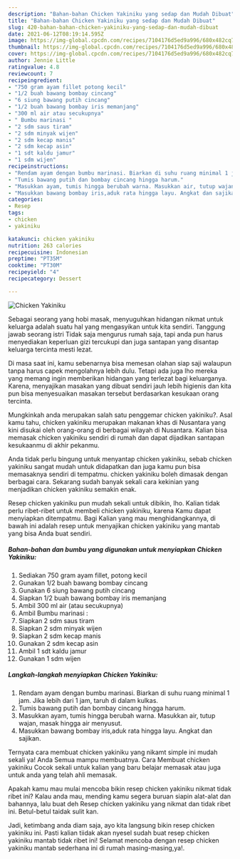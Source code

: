 ```yaml
---
description: "Bahan-bahan Chicken Yakiniku yang sedap dan Mudah Dibuat"
title: "Bahan-bahan Chicken Yakiniku yang sedap dan Mudah Dibuat"
slug: 420-bahan-bahan-chicken-yakiniku-yang-sedap-dan-mudah-dibuat
date: 2021-06-12T08:19:14.595Z
image: https://img-global.cpcdn.com/recipes/7104176d5ed9a996/680x482cq70/chicken-yakiniku-foto-resep-utama.jpg
thumbnail: https://img-global.cpcdn.com/recipes/7104176d5ed9a996/680x482cq70/chicken-yakiniku-foto-resep-utama.jpg
cover: https://img-global.cpcdn.com/recipes/7104176d5ed9a996/680x482cq70/chicken-yakiniku-foto-resep-utama.jpg
author: Jennie Little
ratingvalue: 4.8
reviewcount: 7
recipeingredient:
- "750 gram ayam fillet potong kecil"
- "1/2 buah bawang bombay cincang"
- "6 siung bawang putih cincang"
- "1/2 buah bawang bombay iris memanjang"
- "300 ml air atau secukupnya"
- " Bumbu marinasi "
- "2 sdm saus tiram"
- "2 sdm minyak wijen"
- "2 sdm kecap manis"
- "2 sdm kecap asin"
- "1 sdt kaldu jamur"
- "1 sdm wijen"
recipeinstructions:
- "Rendam ayam dengan bumbu marinasi. Biarkan di suhu ruang minimal 1 jam. Jika lebih dari 1 jam, taruh di dalam kulkas."
- "Tumis bawang putih dan bombay cincang hingga harum."
- "Masukkan ayam, tumis hingga berubah warna. Masukkan air, tutup wajan, masak hingga air menyusut."
- "Masukkan bawang bombay iris,aduk rata hingga layu. Angkat dan sajikan."
categories:
- Resep
tags:
- chicken
- yakiniku

katakunci: chicken yakiniku 
nutrition: 263 calories
recipecuisine: Indonesian
preptime: "PT35M"
cooktime: "PT30M"
recipeyield: "4"
recipecategory: Dessert

---
```



![Chicken Yakiniku](https://img-global.cpcdn.com/recipes/7104176d5ed9a996/680x482cq70/chicken-yakiniku-foto-resep-utama.jpg)

Sebagai seorang yang hobi masak, menyuguhkan hidangan nikmat untuk keluarga adalah suatu hal yang mengasyikan untuk kita sendiri. Tanggung jawab seorang istri Tidak saja mengurus rumah saja, tapi anda pun harus menyediakan keperluan gizi tercukupi dan juga santapan yang disantap keluarga tercinta mesti lezat.

Di masa  saat ini, kamu sebenarnya bisa memesan olahan siap saji walaupun tanpa harus capek mengolahnya lebih dulu. Tetapi ada juga lho mereka yang memang ingin memberikan hidangan yang terlezat bagi keluarganya. Karena, menyajikan masakan yang dibuat sendiri jauh lebih higienis dan kita pun bisa menyesuaikan masakan tersebut berdasarkan kesukaan orang tercinta. 



Mungkinkah anda merupakan salah satu penggemar chicken yakiniku?. Asal kamu tahu, chicken yakiniku merupakan makanan khas di Nusantara yang kini disukai oleh orang-orang di berbagai wilayah di Nusantara. Kalian bisa memasak chicken yakiniku sendiri di rumah dan dapat dijadikan santapan kesukaanmu di akhir pekanmu.

Anda tidak perlu bingung untuk menyantap chicken yakiniku, sebab chicken yakiniku sangat mudah untuk didapatkan dan juga kamu pun bisa memasaknya sendiri di tempatmu. chicken yakiniku boleh dimasak dengan berbagai cara. Sekarang sudah banyak sekali cara kekinian yang menjadikan chicken yakiniku semakin enak.

Resep chicken yakiniku pun mudah sekali untuk dibikin, lho. Kalian tidak perlu ribet-ribet untuk membeli chicken yakiniku, karena Kamu dapat menyiapkan ditempatmu. Bagi Kalian yang mau menghidangkannya, di bawah ini adalah resep untuk menyajikan chicken yakiniku yang mantab yang bisa Anda buat sendiri.

<!--inarticleads1-->

##### Bahan-bahan dan bumbu yang digunakan untuk menyiapkan Chicken Yakiniku:

1. Sediakan 750 gram ayam fillet, potong kecil
1. Gunakan 1/2 buah bawang bombay cincang
1. Gunakan 6 siung bawang putih cincang
1. Siapkan 1/2 buah bawang bombay iris memanjang
1. Ambil 300 ml air (atau secukupnya)
1. Ambil  Bumbu marinasi :
1. Siapkan 2 sdm saus tiram
1. Siapkan 2 sdm minyak wijen
1. Siapkan 2 sdm kecap manis
1. Gunakan 2 sdm kecap asin
1. Ambil 1 sdt kaldu jamur
1. Gunakan 1 sdm wijen




<!--inarticleads2-->

##### Langkah-langkah menyiapkan Chicken Yakiniku:

1. Rendam ayam dengan bumbu marinasi. Biarkan di suhu ruang minimal 1 jam. Jika lebih dari 1 jam, taruh di dalam kulkas.
1. Tumis bawang putih dan bombay cincang hingga harum.
1. Masukkan ayam, tumis hingga berubah warna. Masukkan air, tutup wajan, masak hingga air menyusut.
1. Masukkan bawang bombay iris,aduk rata hingga layu. Angkat dan sajikan.




Ternyata cara membuat chicken yakiniku yang nikamt simple ini mudah sekali ya! Anda Semua mampu membuatnya. Cara Membuat chicken yakiniku Cocok sekali untuk kalian yang baru belajar memasak atau juga untuk anda yang telah ahli memasak.

Apakah kamu mau mulai mencoba bikin resep chicken yakiniku nikmat tidak ribet ini? Kalau anda mau, mending kamu segera buruan siapin alat-alat dan bahannya, lalu buat deh Resep chicken yakiniku yang nikmat dan tidak ribet ini. Betul-betul taidak sulit kan. 

Jadi, ketimbang anda diam saja, ayo kita langsung bikin resep chicken yakiniku ini. Pasti kalian tiidak akan nyesel sudah buat resep chicken yakiniku mantab tidak ribet ini! Selamat mencoba dengan resep chicken yakiniku mantab sederhana ini di rumah masing-masing,ya!.

